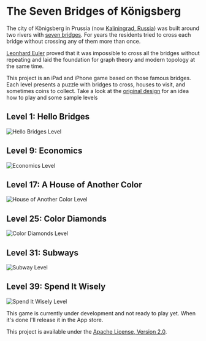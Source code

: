The Seven Bridges of Königsberg
==================================================

The city of Königsberg in Prussia (now [Kaliningrad, Russia](https://maps.google.com/maps?q=Kaliningrad,+Russia&hl=en&ie=UTF8&ll=54.704615,20.515723&spn=0.01246,0.033023&sll=42.036922,-71.683501&sspn=4.140734,3.416748&hnear=Kaliningrad,+%D1%82.%D0%BF.%D0%B3.+%D0%9A%D0%B0%D0%BB%D0%B8%D0%BD%D0%B8%D0%BD%D0%B3%D1%80%D0%B0%D0%B4,+Kaliningrad+Oblast,+Russia&t=m&z=16)) was built around two rivers with [seven bridges](http://en.wikipedia.org/wiki/Seven_Bridges_of_K%C3%B6nigsberg). For years the residents tried to cross each bridge without crossing any of them more than once.

[Leonhard Euler](http://en.wikipedia.org/wiki/Euler) proved that it was impossible to cross all the bridges without repeating and laid the foundation for graph theory and modern topology at the same time.

This project is an iPad and iPhone game based on those famous bridges.  Each level presents a puzzle with bridges to cross, houses to visit, and sometimes coins to collect.  Take a look at the [original design](http://www.zackgrossbart.com/extras/bridges) for an idea how to play and some sample levels

Level 1: Hello Bridges
--------------------------------------

![Hello Bridges Level](/zgrossbart/bridges/raw/master/screenshots/hellobridges.png)

Level 9: Economics
--------------------------------------

![Economics Level](/zgrossbart/bridges/raw/master/screenshots/economics.png)

Level 17: A House of Another Color
--------------------------------------

![House of Another Color Level](/zgrossbart/bridges/raw/master/screenshots/different_color.png)

Level 25: Color Diamonds
--------------------------------------

![Color Diamonds Level](/zgrossbart/bridges/raw/master/screenshots/colored_diamonds.png)

Level 31: Subways
--------------------------------------

![Subway Level](/zgrossbart/bridges/raw/master/screenshots/subway.png)

Level 39: Spend It Wisely
--------------------------------------

![Spend It Wisely Level](/zgrossbart/bridges/raw/master/screenshots/spenditwisely.png)


This game is currently under development and not ready to play yet.  When it's done I'll release it in the App store.

This project is available under the [Apache License, Version 2.0](http://www.apache.org/licenses/LICENSE-2.0.html).